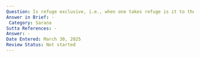 ```yaml
---
Question: Is refuge exclusive, i.e., when one takes refuge is it to the Triple Gem and none other?
Answer in Brief: -
 Category: Saraṇa
Sutta References: -
Answer: -
Date Entered: March 30, 2025
Review Status: Not started
---
```


